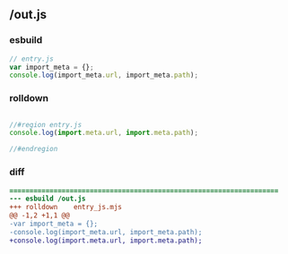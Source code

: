 ## /out.js
### esbuild
```js
// entry.js
var import_meta = {};
console.log(import_meta.url, import_meta.path);
```
### rolldown
```js

//#region entry.js
console.log(import.meta.url, import.meta.path);

//#endregion

```
### diff
```diff
===================================================================
--- esbuild	/out.js
+++ rolldown	entry_js.mjs
@@ -1,2 +1,1 @@
-var import_meta = {};
-console.log(import_meta.url, import_meta.path);
+console.log(import.meta.url, import.meta.path);

```
